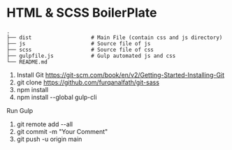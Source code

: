 # HTML & SCSS BoilerPlate


    .
    ├── dist                   # Main File (contain css and js directory)
    ├── js                     # Source file of js
    ├── scss                   # Source file of css
    ├── gulpfile.js            # Gulp automated js and css
    └── README.md
    

 1. Install Git https://git-scm.com/book/en/v2/Getting-Started-Installing-Git
 1. git clone https://github.com/furqanalfath/git-sass
 2. npm install
 3. npm install --global gulp-cli

Run Gulp

1. git remote add --all
2. git commit -m "Your Comment"
3. git push -u origin main